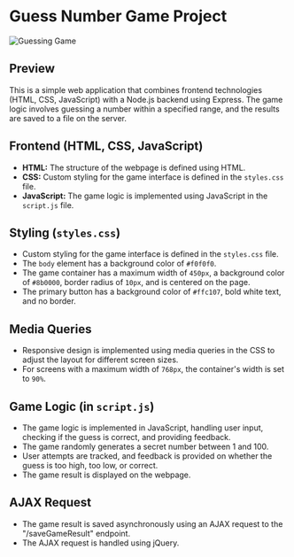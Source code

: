 # Guess Number Game Project

![Guessing Game](https://i.ibb.co/7CQFJ1T/sample.png)

## Preview

This is a simple web application that combines frontend technologies (HTML, CSS, JavaScript) with a Node.js backend using Express. The game logic involves guessing a number within a specified range, and the results are saved to a file on the server.

## Frontend (HTML, CSS, JavaScript)

- **HTML:** The structure of the webpage is defined using HTML.
- **CSS:** Custom styling for the game interface is defined in the `styles.css` file.
- **JavaScript:** The game logic is implemented using JavaScript in the `script.js` file.

## Styling (`styles.css`)

- Custom styling for the game interface is defined in the `styles.css` file.
- The `body` element has a background color of `#f0f0f0`.
- The game container has a maximum width of `450px`, a background color of `#8b0000`, border radius of `10px`, and is centered on the page.
- The primary button has a background color of `#ffc107`, bold white text, and no border.

## Media Queries

- Responsive design is implemented using media queries in the CSS to adjust the layout for different screen sizes.
- For screens with a maximum width of `768px`, the container's width is set to `90%`.

## Game Logic (in `script.js`)

- The game logic is implemented in JavaScript, handling user input, checking if the guess is correct, and providing feedback.
- The game randomly generates a secret number between 1 and 100.
- User attempts are tracked, and feedback is provided on whether the guess is too high, too low, or correct.
- The game result is displayed on the webpage.

## AJAX Request

- The game result is saved asynchronously using an AJAX request to the "/saveGameResult" endpoint.
- The AJAX request is handled using jQuery.
